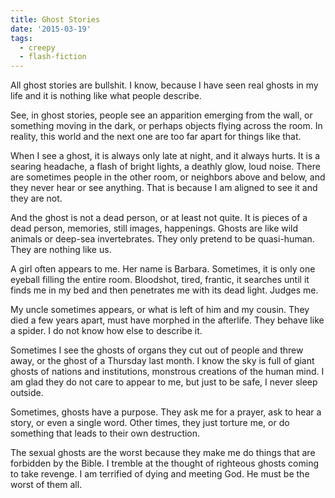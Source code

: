 ```yaml
---
title: Ghost Stories
date: '2015-03-19'
tags:
  - creepy
  - flash-fiction
---
```


All ghost stories are bullshit. I know, because I have seen real ghosts in my
life and it is nothing like what people describe.

<!-- truncate -->

See, in ghost stories, people see an apparition emerging from the wall, or
something moving in the dark, or perhaps objects flying across the room. In
reality, this world and the next one are too far apart for things like that.

When I see a ghost, it is always only late at night, and it always hurts. It is
a searing headache, a flash of bright lights, a deathly glow, loud noise. There
are sometimes people in the other room, or neighbors above and below, and they
never hear or see anything. That is because I am aligned to see it and they are
not.

And the ghost is not a dead person, or at least not quite. It is pieces of a
dead person, memories, still images, happenings. Ghosts are like wild animals or
deep-sea invertebrates. They only pretend to be quasi-human. They are nothing
like us.

A girl often appears to me. Her name is Barbara. Sometimes, it is only one
eyeball filling the entire room. Bloodshot, tired, frantic, it searches until it
finds me in my bed and then penetrates me with its dead light. Judges me.

My uncle sometimes appears, or what is left of him and my cousin. They died a
few years apart, must have morphed in the afterlife. They behave like a spider.
I do not know how else to describe it.

Sometimes I see the ghosts of organs they cut out of people and threw away, or
the ghost of a Thursday last month. I know the sky is full of giant ghosts of
nations and institutions, monstrous creations of the human mind. I am glad they
do not care to appear to me, but just to be safe, I never sleep outside.

Sometimes, ghosts have a purpose. They ask me for a prayer, ask to hear a story,
or even a single word. Other times, they just torture me, or do something that
leads to their own destruction.

The sexual ghosts are the worst because they make me do things that are
forbidden by the Bible. I tremble at the thought of righteous ghosts coming to
take revenge. I am terrified of dying and meeting God. He must be the worst of
them all.
